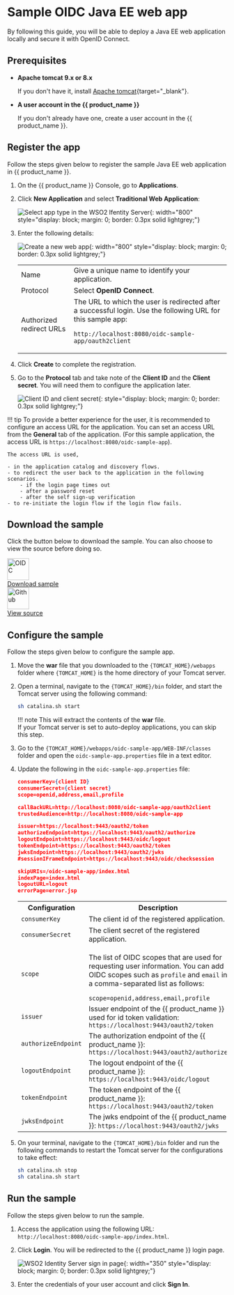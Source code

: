 # Sample OIDC Java EE web app

By following this guide, you will be able to deploy a Java EE web application locally and secure it with OpenID Connect.

## Prerequisites

- **Apache tomcat 9.x or 8.x**

    If you don't have it, install [Apache tomcat](https://tomcat.apache.org/tomcat-9.0-doc/setup.html){target="_blank"}.

- **A user account in the {{ product_name }}**

    If you don't already have one, create a user account in the {{ product_name }}.

## Register the app

Follow the steps given below to register the sample Java EE web application in {{ product_name }}.

1. On the {{ product_name }} Console, go to **Applications**.

2. Click **New Application** and select **Traditional Web Application**:

    ![Select app type in the WSO2 Ifentity Server]({{base_path}}/assets/img/guides/applications/select-app-type.png){: width="800" style="display: block; margin: 0; border: 0.3px solid lightgrey;"}

3. Enter the following details:

    ![Create a new web app]({{base_path}}/assets/img/guides/applications/create-new-oidc-web-app.png){: width="800" style="display: block; margin: 0; border: 0.3px solid lightgrey;"}

    <table>
        <tr>
            <td>Name</td>
            <td>Give a unique name to identify your application.</td>
        </tr>
        <tr>
            <td>Protocol</td>
            <td>Select <b>OpenID Connect</b>.</td>
        </tr>
        <tr>
            <td>Authorized redirect URLs</td>
            <td>
                The URL to which the user is redirected after a successful login. Use the following URL for this sample app:
                <p><code>http://localhost:8080/oidc-sample-app/oauth2client</code></p>
            </td>
        </tr>
    </table>

4. Click **Create** to complete the registration.

5. Go to the **Protocol** tab and take note of the **Client ID** and the **Client secret**. You will need them to configure the application later.

    ![Client ID and client secret]({{base_path}}/assets/img/guides/applications/client-secret-oidc.png){: style="display: block; margin: 0; border: 0.3px solid lightgrey;"}

!!! tip
    To provide a better experience for the user, it is recommended to configure an access URL for the application. You can set an access URL from the **General** tab of the application. (For this sample application, the access URL is <code>https://localhost:8080/oidc-sample-app</code>).

    The access URL is used,

    - in the application catalog and discovery flows.
    - to redirect the user back to the application in the following scenarios.
        - if the login page times out
        - after a password reset
        - after the self sign-up verification
    - to re-initiate the login flow if the login flow fails.

## Download the sample

Click the button below to download the sample. You can also choose to view the source before doing so.

<div class="centered-container">
  <div class="border-text">
    <img src="{{base_path}}/assets/img/logo/java-logo.svg" alt="OIDC" width=50><br>
    <a href="https://github.com/asgardeo/asgardeo-tomcat-oidc-agent/releases/latest/download/oidc-sample-app.war" target="_blank">Download sample</a>
  </div>

  <div class="border-text">
    <img src="{{base_path}}/assets/img/logo/github-logo.svg" alt="Github" width=50><br>
    <a href="https://github.com/asgardeo/asgardeo-tomcat-oidc-agent/tree/master/io.asgardeo.tomcat.oidc.sample" target="_blank">View source</a>
  </div>
</div>

## Configure the sample

Follow the steps given below to configure the sample app.

1. Move the  **war** file that you downloaded to the `{TOMCAT_HOME}/webapps` folder where `{TOMCAT_HOME}` is the home directory of your Tomcat server.
  
2. Open a terminal, navigate to the `{TOMCAT_HOME}/bin` folder, and start the Tomcat server using the following command:

    ```bash 
    sh catalina.sh start
    ```

    !!! note
        This will extract the contents of the **war** file. </br>
        If your Tomcat server is set to auto-deploy applications, you can skip this step.

3. Go to the `{TOMCAT_HOME}/webapps/oidc-sample-app/WEB-INF/classes` folder and open the `oidc-sample-app.properties` file in a text editor.
4. Update the following in the `oidc-sample-app.properties` file:

    ``` json
    consumerKey={client ID}
    consumerSecret={client secret}
    scope=openid,address,email,profile

    callBackURL=http://localhost:8080/oidc-sample-app/oauth2client
    trustedAudience=http://localhost:8080/oidc-sample-app      

    issuer=https://localhost:9443/oauth2/token
    authorizeEndpoint=https://localhost:9443/oauth2/authorize
    logoutEndpoint=https://localhost:9443/oidc/logout
    tokenEndpoint=https://localhost:9443/oauth2/token
    jwksEndpoint=https://localhost:9443/oauth2/jwks
    #sessionIFrameEndpoint=https://localhost:9443/oidc/checksession

    skipURIs=/oidc-sample-app/index.html
    indexPage=index.html
    logoutURL=logout 
    errorPage=error.jsp
    ```
     <table>
      <tr>
         <th>Configuration</th>
         <th>Description</th>
      </tr>
      <tr>
        <td>
            <code>consumerKey</code>
        </td>
        <td>
            The client id of the registered application.
        </td>
      </tr>
      <tr>
        <td>
            <code>consumerSecret</code>
        </td>
        <td>The client secret of the registered application.</td>
      </tr>
      <tr>
        <td>
            <code>scope</code>
        </td>
        <td>
            <p>The list of OIDC scopes that are used for requesting user information. You can add OIDC scopes such as <code>profile</code> and <code>email</code> in a comma-separated list as follows: </p>
            <code>scope=openid,address,email,profile</code>
        </td>
      </tr>
      <tr>
        <td>
            <code>issuer</code>
        </td>
        <td>
            Issuer endpoint of the {{ product_name }} used for id token validation:
            <code>https://localhost:9443/oauth2/token</code>
        </td>
      </tr>
      <tr>
        <td>
            <code>authorizeEndpoint</code>
        </td>
        <td>The authorization endpoint of the {{ product_name }}:
            <code>https://localhost:9443/oauth2/authorize</code>
        </td>
      </tr>
      <tr>
        <td>
          <code>logoutEndpoint</code>
        </td>
        <td>The logout endpoint of the {{ product_name }}:
          <code>https://localhost:9443/oidc/logout</code>
        </td>
      </tr>
      <tr>
          <td>
            <code>tokenEndpoint</code>
          </td>
          <td>The token endpoint of the {{ product_name }}:
            <code>https://localhost:9443/oauth2/token</code>
          </td>
      </tr>
      <tr>
        <td>
            <code>jwksEndpoint</code>
        </td>
        <td>The jwks endpoint of the {{ product_name }}:
            <code>https://localhost:9443/oauth2/jwks</code>
        </td>
    </tr>
    </table>

5. On your terminal, navigate to the `{TOMCAT_HOME}/bin` folder and run the following commands to restart the Tomcat server for the configurations to take effect:

    ```bash 
    sh catalina.sh stop
    sh catalina.sh start
    ```

## Run the sample

Follow the steps given below to run the sample.

1. Access the application using the following URL: `http://localhost:8080/oidc-sample-app/index.html`.

2. Click **Login**. You will be redirected to the {{ product_name }} login page.

    ![WSO2 Identity Server sign in page]({{base_path}}/assets/img/guides/applications/sign-in-is.png){: width="350" style="display: block; margin: 0; border: 0.3px solid lightgrey;"}

3. Enter the credentials of your user account and click **Sign In**.
